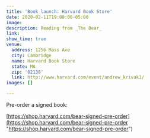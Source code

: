 ```yaml
---
title: 'Book launch: Harvard Book Store'
date: 2020-02-11T19:00:00-05:00
image: 
description: Reading from _The Bear_
link: 
show_time: true
venue:
  address: 1256 Mass Ave
  city: Cambridge
  name: Harvard Book Store
  state: MA
  zip: '02138'
  link: http://www.harvard.com/event/andrew_krivak1/
images: []

---
```


Pre-order a signed book:

[https://shop.harvard.com/bear-signed-pre-order](https://shop.harvard.com/bear-signed-pre-order "https://shop.harvard.com/bear-signed-pre-order")